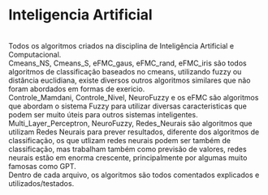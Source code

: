 # Inteligencia Artificial
<br>
Todos os algoritmos criados na disciplina de Inteligência Artificial e Computacional.<br>
Cmeans_NS, Cmeans_S, eFMC_gaus, eFMC_rand, eFMC_iris são todos algoritmos de classificação baseados no cmeans, utilizando fuzzy ou distância euclidiana, existe diversos outros algoritmos similares que não foram abordados em formas de exericio.<br>
Controle_Mamdani, Controle_Nivel, NeuroFuzzy e os eFMC são algoritmos que abordam o sistema Fuzzy para utilizar diversas caracteristicas que podem ser muito úteis para outros sistemas inteligentes.<br>
Multi_Layer_Perceptron, NeuroFuzzy, Redes_Neurais são algoritmos que utilizam Redes Neurais para prever resultados, diferente dos algoritmos de classificação, os que utlizam redes neurais podem ser também de classificação, mas trabalham também como previsão de valores, redes neurais estão em enorma crescente, principalmente por algumas muito famosas como GPT.<br>
Dentro de cada arquivo, os algoritmos são todos comentados explicados e utilizados/testados.<br>
